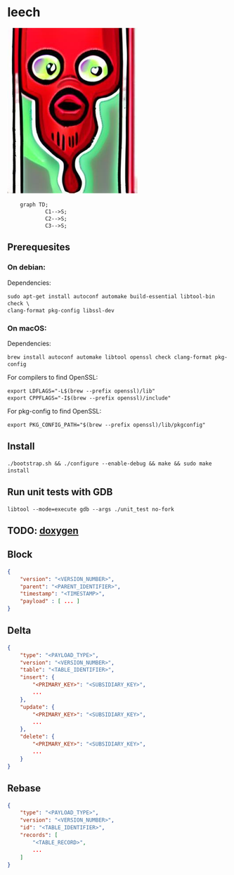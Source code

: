 # leech

![logo](logo.jpeg)

```mermaid
    graph TD;
            C1-->S;
            C2-->S;
            C3-->S;
```

## Prerequesites

### On debian:
Dependencies:
```
sudo apt-get install autoconf automake build-essential libtool-bin check \
clang-format pkg-config libssl-dev
```

### On macOS:
Dependencies:
```
brew install autoconf automake libtool openssl check clang-format pkg-config
```

For compilers to find OpenSSL:
```
export LDFLAGS="-L$(brew --prefix openssl)/lib"
export CPPFLAGS="-I$(brew --prefix openssl)/include"
```

For pkg-config to find OpenSSL:
```
export PKG_CONFIG_PATH="$(brew --prefix openssl)/lib/pkgconfig"
```

## Install
```
./bootstrap.sh && ./configure --enable-debug && make && sudo make install
```

## Run unit tests with GDB
```
libtool --mode=execute gdb --args ./unit_test no-fork
```


## TODO: [doxygen](https://www.gnu.org/software/autoconf-archive/ax_prog_doxygen.html)

## Block

```json
{
    "version": "<VERSION_NUMBER>",
    "parent": "<PARENT_IDENTIFIER>",
    "timestamp": "<TIMESTAMP>",
    "payload" : [ ... ]
}
```

## Delta

```json
{
    "type": "<PAYLOAD_TYPE>",
    "version": "<VERSION_NUMBER>",
    "table": "<TABLE_IDENTIFIER>",
    "insert": {
        "<PRIMARY_KEY>": "<SUBSIDIARY_KEY>",
        ...
    },
    "update": {
        "<PRIMARY_KEY>": "<SUBSIDIARY_KEY>",
        ...
    },
    "delete": {
        "<PRIMARY_KEY>": "<SUBSIDIARY_KEY>",
        ...
    }
}
```

## Rebase

```json
{
    "type": "<PAYLOAD_TYPE>",
    "version": "<VERSION_NUMBER>",
    "id": "<TABLE_IDENTIFIER>",
    "records": [
        "<TABLE_RECORD>",
        ...
    ]
}
```
